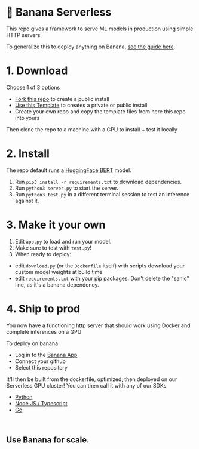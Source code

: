 
# 🍌 Banana Serverless

This repo gives a framework to serve ML models in production using simple HTTP servers.

To generalize this to deploy anything on Banana, [see the guide here](https://www.notion.so/banana-dev/How-To-Serve-Anything-On-Banana-125a65fc4d30496ba1408de1d64d052a).

# 1. Download
Choose 1 of 3 options
- [Fork this repo](https://github.com/bananaml/serverless-template/fork) to create a public install
- [Use this Template](https://github.com/bananaml/serverless-template/generate) to creates a private or public install
- Create your own repo and copy the template files from here this repo into yours

Then clone the repo to a machine with a GPU to install + test it locally 

# 2. Install
The repo default runs a [HuggingFace BERT](https://huggingface.co/docs/transformers/model_doc/bert) model.

1. Run `pip3 install -r requirements.txt` to download dependencies.
2. Run `python3 server.py` to start the server.
3. Run `python3 test.py` in a different terminal session to test an inference against it.

# 3. Make it your own

1. Edit `app.py` to load and run your model.
2. Make sure to test with `test.py`!
3. When ready to deploy:
  - edit `download.py` (or the `Dockerfile` itself) with scripts download your custom model weights at build time
  - edit `requirements.txt` with your pip packages. Don't delete the "sanic" line, as it's a banana dependency.

# 4. Ship to prod

You now have a functioning http server that should work using Docker and complete inferences on a GPU

To deploy on banana
- Log in to the [Banana App](https://app.banana.dev)
- Connect your github
- Select this repository

It'll then be built from the dockerfile, optimized, then deployed on our Serverless GPU cluster!
You can then call it with any of our SDKs
- [Python](https://github.com/bananaml/banana-python-sdk)
- [Node JS / Typescript](https://github.com/bananaml/banana-node-sdk)
- [Go](https://github.com/bananaml/banana-go)

<br>

## Use Banana for scale.
